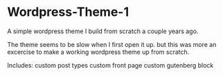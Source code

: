 # Wordpress-Theme-1

A simple wordpress theme I build from scratch a couple years ago.

The theme seems to be slow when I first open it up. but this was more an excercise to make a working wordpress theme up from scratch.

Includes: 
custom post types
custom front page
custom gutenberg block

